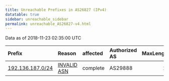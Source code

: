 ```yaml
---
title: Unreachable Prefixes in AS26827 (IPv4)
datatable: true
sidebar: unreachable_sidebar
permalink: unreachable_AS26827-v4.html
---
```


Data as of 2018-11-23 02:35:00 UTC


<div class="datatable-begin"></div>

| Prefix                                                     | Reason                                                                                                  | affected   | Authorized AS   |   MaxLength | Anchor                           |   unreachable /24s |
|:-----------------------------------------------------------|:--------------------------------------------------------------------------------------------------------|:-----------|:----------------|------------:|:---------------------------------|-------------------:|
| [192.136.187.0/24](https://stat.ripe.net/192.136.187.0/24) | [INVALID ASN](https://rpki-validator.ripe.net/announcement-preview?asn=AS26827&prefix=192.136.187.0/24) | complete   | AS29888         |          24 | [ARIN](unreachable_ARIN-v4.html) |                  1 |

<div class="datatable-end"></div>